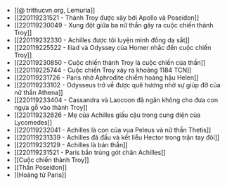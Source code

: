 - [[@ trithucvn.org, Lemuria]]
- [[220119231521 - Thành Troy được xây bởi Apollo và Poseidon]]
- [[220119230049 - Xung đột giữa ba nữ thần gây ra cuộc chiến thành Troy]]
- [[220119232330 - Achilles được tôi luyện mình đồng da sắt]]
- [[220119225522 - Iliad và Odyssey của Homer nhắc đến cuộc chiến Troy]]
- [[220119230850 - Cuộc chiến thành Troy là cuộc chiến của thần]]
- [[220119225744 - Cuộc chiến Troy xảy ra khoảng 1184 TCN]]
- [[220119231726 - Paris nhờ Aphrodite chiếm hoàng hậu Helen]]
- [[220119233102 - Odysseus trở về được quê hương nhờ sự giúp đỡ của nữ thần Athena]]
- [[220119233404 - Cassandra và Laocoon đã ngăn không cho đưa con ngựa gỗ vào thành Troy]]
- [[220119232626 - Mẹ của Achilles giấu cậu trong cung điện của Lycomedes]]
- [[220119232041 - Achilles là con của vua Peleus và nữ thần Thetis]]
- [[220119231339 - Achilles đã đấu và kết liễu Hector trong trận tay đôi]]
- [[220119232129 - Achilles là bán thần]]
- [[220119231521 - Paris bắn trúng gót chân Achilles]]
- [[Cuộc chiến thành Troy]]
- [[Thần Poseidon]]
- [[Hoàng tử Paris]]
